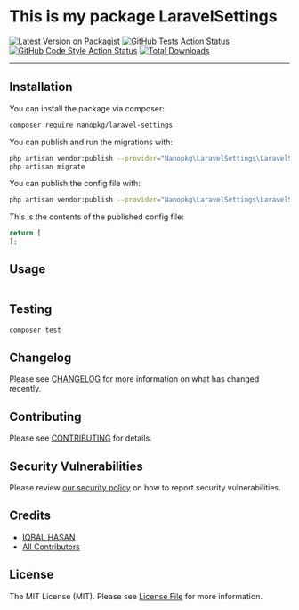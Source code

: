 # This is my package LaravelSettings

[![Latest Version on Packagist](https://img.shields.io/packagist/v/nanopkg/laravel-settings.svg?style=flat-square)](https://packagist.org/packages/nanopkg/laravel-settings)
[![GitHub Tests Action Status](https://img.shields.io/github/workflow/status/nanopkg/laravel-settings/run-tests?label=tests)](https://github.com/nanopkg/laravel-settings/actions?query=workflow%3Arun-tests+branch%3Amain)
[![GitHub Code Style Action Status](https://img.shields.io/github/workflow/status/nanopkg/laravel-settings/Check%20&%20fix%20styling?label=code%20style)](https://github.com/nanopkg/laravel-settings/actions?query=workflow%3A"Check+%26+fix+styling"+branch%3Amain)
[![Total Downloads](https://img.shields.io/packagist/dt/nanopkg/laravel-settings.svg?style=flat-square)](https://packagist.org/packages/nanopkg/laravel-settings)

---

## Installation

You can install the package via composer:

```bash
composer require nanopkg/laravel-settings
```

You can publish and run the migrations with:

```bash
php artisan vendor:publish --provider="Nanopkg\LaravelSettings\LaravelSettingsServiceProvider" --tag="laravel-settings-migrations"
php artisan migrate
```

You can publish the config file with:

```bash
php artisan vendor:publish --provider="Nanopkg\LaravelSettings\LaravelSettingsServiceProvider" --tag="laravel-settings-config"
```

This is the contents of the published config file:

```php
return [
];
```

## Usage

```php

```

## Testing

```bash
composer test
```

## Changelog

Please see [CHANGELOG](CHANGELOG.md) for more information on what has changed recently.

## Contributing

Please see [CONTRIBUTING](.github/CONTRIBUTING.md) for details.

## Security Vulnerabilities

Please review [our security policy](../../security/policy) on how to report security vulnerabilities.

## Credits

-   [IQBAL HASAN](https://github.com/iqbalhasandev)
-   [All Contributors](../../contributors)

## License

The MIT License (MIT). Please see [License File](LICENSE.md) for more information.
